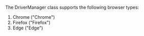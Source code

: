 The DriverManager class supports the following browser types:

1. Chrome ("Chrome")
2. Firefox ("Firefox")
3. Edge ("Edge")

